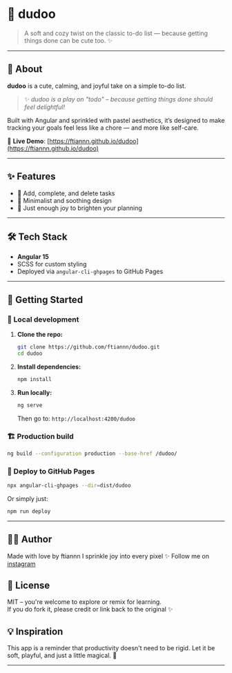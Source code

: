 # 🧸 dudoo

> A soft and cozy twist on the classic to-do list — because getting things done can be cute too. ✨

---

## 🌼 About

**dudoo** is a cute, calming, and joyful take on a simple to-do list.

> ✨ _dudoo is a play on "todo" – because getting things done should feel delightful!_

Built with Angular and sprinkled with pastel aesthetics, it’s designed to make tracking your goals feel less like a chore — and more like self-care.

🔗 **Live Demo**: [https://ftiannn.github.io/dudoo](https://ftiannn.github.io/dudoo)

---

## ✨ Features

- 📝 Add, complete, and delete tasks
- 🎀 Minimalist and soothing design
- 💖 Just enough joy to brighten your planning

---

## 🛠 Tech Stack

- **Angular 15**
- SCSS for custom styling
- Deployed via `angular-cli-ghpages` to GitHub Pages

---

## 🚀 Getting Started

### 🧪 Local development

1. **Clone the repo:**

   ```bash
   git clone https://github.com/ftiannn/dudoo.git
   cd dudoo
   ```

2. **Install dependencies:**

   ```bash
   npm install
   ```

3. **Run locally:**

   ```bash
   ng serve
   ```

   Then go to: `http://localhost:4200/dudoo`

### 🏗 Production build

```bash
ng build --configuration production --base-href /dudoo/
```

### 🚢 Deploy to GitHub Pages

```bash
npx angular-cli-ghpages --dir=dist/dudoo
```

Or simply just:

```bash
npm run deploy
```

---

## 👩‍🎨 Author

Made with love by ftiannn
I sprinkle joy into every pixel ✨
Follow me on [instagram](https://instagram.com/ftiannn)

## 📄 License

MIT – you're welcome to explore or remix for learning.  
If you do fork it, please credit or link back to the original ✨

## 💡 Inspiration

This app is a reminder that productivity doesn't need to be rigid.
Let it be soft, playful, and just a little magical. 🌈

---
